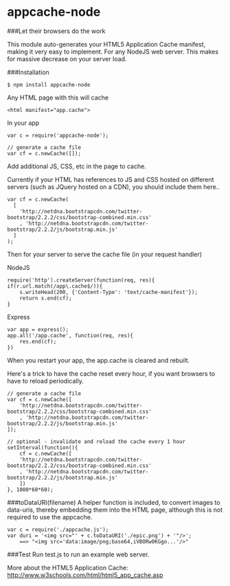 appcache-node
=============
   
###Let their browsers do the work

This module auto-generates your HTML5 Application Cache manifest, making it very easy to implement.  For any NodeJS web server.  This makes for massive decrease on your server load.  

###Installation
````
$ npm install appcache-node
````

Any HTML page with this will cache
````  
<html manifest="app.cache"> 
````

In your app
````
var c = require('appcache-node');

// generate a cache file
var cf = c.newCache([]);
````

Add additional JS, CSS, etc in the page to cache.    

Currently if your HTML has references to JS and CSS hosted on different servers
(such as JQuery hosted on a CDN), you should include them here..

````
var cf = c.newCache(
  [
	'http://netdna.bootstrapcdn.com/twitter-bootstrap/2.2.2/css/bootstrap-combined.min.css'
	, 'http://netdna.bootstrapcdn.com/twitter-bootstrap/2.2.2/js/bootstrap.min.js'
  ]
);
````

Then for your server to serve the cache file (in your request handler)

NodeJS
````
require('http').createServer(function(req, res){
if(r.url.match(/app\.cache$/)){
	s.writeHead(200, {'Content-Type': 'text/cache-manifest'});
	return s.end(cf);
}
````

Express
````
var app = express();
app.all('/app.cache', function(req, res){
    res.end(cf);
})
````

When you restart your app, the app.cache is cleared and rebuilt.    

Here's a trick to have the cache reset every hour, if you want browsers to have to reload periodically.
````
// generate a cache file
var cf = c.newCache([
	'http://netdna.bootstrapcdn.com/twitter-bootstrap/2.2.2/css/bootstrap-combined.min.css'
	, 'http://netdna.bootstrapcdn.com/twitter-bootstrap/2.2.2/js/bootstrap.min.js'
]);

// optional - invalidate and reload the cache every 1 hour
setInterval(function(){
	cf = c.newCache([
	'http://netdna.bootstrapcdn.com/twitter-bootstrap/2.2.2/css/bootstrap-combined.min.css'
	, 'http://netdna.bootstrapcdn.com/twitter-bootstrap/2.2.2/js/bootstrap.min.js'
	])
}, 1000*60*60);
````

###toDataURI(filename)
A helper function is included, to convert images to data-uris, thereby embedding them into the HTML page, although this is not required to use the appcache.
````
var c = require('./appcache.js');
var duri = '<img src="' + c.toDataURI('./epic.png') + '"/>';
	==> "<img src='data:image/png;base64,iVBORw0KGgo...'/>"
````

###Test
Run test.js to run an example web server.

More about the HTML5 Application Cache:    
http://www.w3schools.com/html/html5_app_cache.asp
